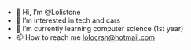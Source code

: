 - 👋 Hi, I’m @Lolistone
- 👀 I’m interested in tech and cars
- 🌱 I’m currently learning computer science (1st year)
- 📫 How to reach me lolocrsn@hotmail.com

<!---
Lolistone/Lolistone is a ✨ special ✨ repository because its `README.md` (this file) appears on your GitHub profile.
You can click the Preview link to take a look at your changes.
--->

